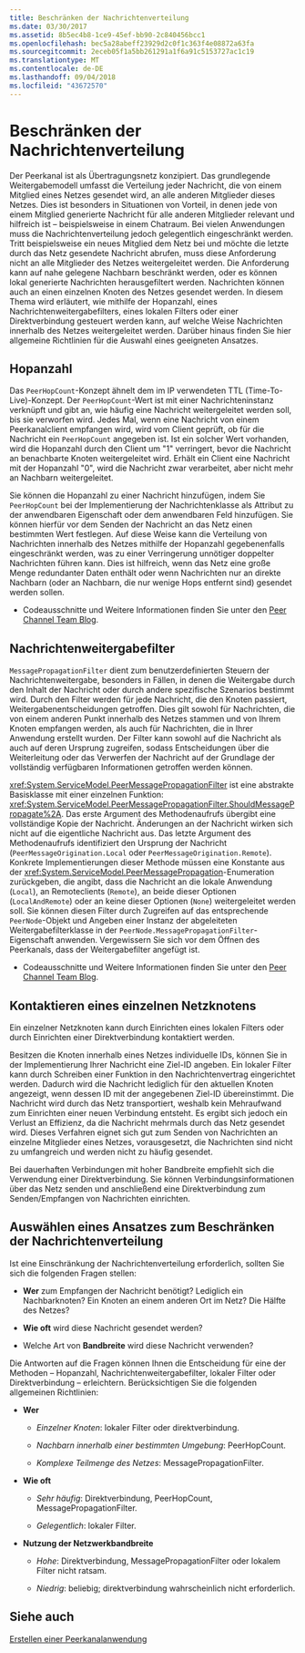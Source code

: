 ```yaml
---
title: Beschränken der Nachrichtenverteilung
ms.date: 03/30/2017
ms.assetid: 8b5ec4b8-1ce9-45ef-bb90-2c840456bcc1
ms.openlocfilehash: bec5a28abeff23929d2c0f1c363f4e08872a63fa
ms.sourcegitcommit: 2eceb05f1a5bb261291a1f6a91c5153727ac1c19
ms.translationtype: MT
ms.contentlocale: de-DE
ms.lasthandoff: 09/04/2018
ms.locfileid: "43672570"
---
```

# <a name="limiting-message-distribution"></a>Beschränken der Nachrichtenverteilung
Der Peerkanal ist als Übertragungsnetz konzipiert. Das grundlegende Weitergabemodell umfasst die Verteilung jeder Nachricht, die von einem Mitglied eines Netzes gesendet wird, an alle anderen Mitglieder dieses Netzes. Dies ist besonders in Situationen von Vorteil, in denen jede von einem Mitglied generierte Nachricht für alle anderen Mitglieder relevant und hilfreich ist – beispielsweise in einem Chatraum. Bei vielen Anwendungen muss die Nachrichtenverteilung jedoch gelegentlich eingeschränkt werden. Tritt beispielsweise ein neues Mitglied dem Netz bei und möchte die letzte durch das Netz gesendete Nachricht abrufen, muss diese Anforderung nicht an alle Mitglieder des Netzes weitergeleitet werden. Die Anforderung kann auf nahe gelegene Nachbarn beschränkt werden, oder es können lokal generierte Nachrichten herausgefiltert werden. Nachrichten können auch an einen einzelnen Knoten des Netzes gesendet werden. In diesem Thema wird erläutert, wie mithilfe der Hopanzahl, eines Nachrichtenweitergabefilters, eines lokalen Filters oder einer Direktverbindung gesteuert werden kann, auf welche Weise Nachrichten innerhalb des Netzes weitergeleitet werden. Darüber hinaus finden Sie hier allgemeine Richtlinien für die Auswahl eines geeigneten Ansatzes.  
  
## <a name="hop-counts"></a>Hopanzahl  
 Das `PeerHopCount`-Konzept ähnelt dem im IP verwendeten TTL (Time-To-Live)-Konzept. Der `PeerHopCount`-Wert ist mit einer Nachrichteninstanz verknüpft und gibt an, wie häufig eine Nachricht weitergeleitet werden soll, bis sie verworfen wird. Jedes Mal, wenn eine Nachricht von einem Peerkanalclient empfangen wird, wird vom Client geprüft, ob für die Nachricht ein `PeerHopCount` angegeben ist. Ist ein solcher Wert vorhanden, wird die Hopanzahl durch den Client um "1" verringert, bevor die Nachricht an benachbarte Knoten weitergeleitet wird. Erhält ein Client eine Nachricht mit der Hopanzahl "0", wird die Nachricht zwar verarbeitet, aber nicht mehr an Nachbarn weitergeleitet.  
  
 Sie können die Hopanzahl zu einer Nachricht hinzufügen, indem Sie `PeerHopCount` bei der Implementierung der Nachrichtenklasse als Attribut zu der anwendbaren Eigenschaft oder dem anwendbaren Feld hinzufügen. Sie können hierfür vor dem Senden der Nachricht an das Netz einen bestimmten Wert festlegen. Auf diese Weise kann die Verteilung von Nachrichten innerhalb des Netzes mithilfe der Hopanzahl gegebenenfalls eingeschränkt werden, was zu einer Verringerung unnötiger doppelter Nachrichten führen kann. Dies ist hilfreich, wenn das Netz eine große Menge redundanter Daten enthält oder wenn Nachrichten nur an direkte Nachbarn (oder an Nachbarn, die nur wenige Hops entfernt sind) gesendet werden sollen.  
  
-   Codeausschnitte und Weitere Informationen finden Sie unter den [Peer Channel Team Blog](https://go.microsoft.com/fwlink/?LinkID=114531).  
  
## <a name="message-propagation-filter"></a>Nachrichtenweitergabefilter  
 `MessagePropagationFilter` dient zum benutzerdefinierten Steuern der Nachrichtenweitergabe, besonders in Fällen, in denen die Weitergabe durch den Inhalt der Nachricht oder durch andere spezifische Szenarios bestimmt wird. Durch den Filter werden für jede Nachricht, die den Knoten passiert, Weitergabenentscheidungen getroffen. Dies gilt sowohl für Nachrichten, die von einem anderen Punkt innerhalb des Netzes stammen und von Ihrem Knoten empfangen werden, als auch für Nachrichten, die in Ihrer Anwendung erstellt wurden. Der Filter kann sowohl auf die Nachricht als auch auf deren Ursprung zugreifen, sodass Entscheidungen über die Weiterleitung oder das Verwerfen der Nachricht auf der Grundlage der vollständig verfügbaren Informationen getroffen werden können.  
  
 <xref:System.ServiceModel.PeerMessagePropagationFilter> ist eine abstrakte Basisklasse mit einer einzelnen Funktion: <xref:System.ServiceModel.PeerMessagePropagationFilter.ShouldMessagePropagate%2A>. Das erste Argument des Methodenaufrufs übergibt eine vollständige Kopie der Nachricht. Änderungen an der Nachricht wirken sich nicht auf die eigentliche Nachricht aus. Das letzte Argument des Methodenaufrufs identifiziert den Ursprung der Nachricht (`PeerMessageOrigination.Local` oder `PeerMessageOrigination.Remote`). Konkrete Implementierungen dieser Methode müssen eine Konstante aus der <xref:System.ServiceModel.PeerMessagePropagation>-Enumeration zurückgeben, die angibt, dass die Nachricht an die lokale Anwendung (`Local`), an Remoteclients (`Remote`), an beide dieser Optionen (`LocalAndRemote`) oder an keine dieser Optionen (`None`) weitergeleitet werden soll. Sie können diesen Filter durch Zugreifen auf das entsprechende `PeerNode`-Objekt und Angeben einer Instanz der abgeleiteten Weitergabefilterklasse in der `PeerNode.MessagePropagationFilter`-Eigenschaft anwenden. Vergewissern Sie sich vor dem Öffnen des Peerkanals, dass der Weitergabefilter angefügt ist.  
  
-   Codeausschnitte und Weitere Informationen finden Sie unter den [Peer Channel Team Blog](https://go.microsoft.com/fwlink/?LinkID=114532).  
  
## <a name="contacting-an-individual-node-in-the-mesh"></a>Kontaktieren eines einzelnen Netzknotens  
 Ein einzelner Netzknoten kann durch Einrichten eines lokalen Filters oder durch Einrichten einer Direktverbindung kontaktiert werden.  
  
 Besitzen die Knoten innerhalb eines Netzes individuelle IDs, können Sie in der Implementierung Ihrer Nachricht eine Ziel-ID angeben. Ein lokaler Filter kann durch Schreiben einer Funktion in den Nachrichtenvertrag eingerichtet werden. Dadurch wird die Nachricht lediglich für den aktuellen Knoten angezeigt, wenn dessen ID mit der angegebenen Ziel-ID übereinstimmt. Die Nachricht wird durch das Netz transportiert, weshalb kein Mehraufwand zum Einrichten einer neuen Verbindung entsteht. Es ergibt sich jedoch ein Verlust an Effizienz, da die Nachricht mehrmals durch das Netz gesendet wird. Dieses Verfahren eignet sich gut zum Senden von Nachrichten an einzelne Mitglieder eines Netzes, vorausgesetzt, die Nachrichten sind nicht zu umfangreich und werden nicht zu häufig gesendet.  
  
 Bei dauerhaften Verbindungen mit hoher Bandbreite empfiehlt sich die Verwendung einer Direktverbindung. Sie können Verbindungsinformationen über das Netz senden und anschließend eine Direktverbindung zum Senden/Empfangen von Nachrichten einrichten.  
  
## <a name="choosing-an-approach-for-limiting-message-distribution"></a>Auswählen eines Ansatzes zum Beschränken der Nachrichtenverteilung  
 Ist eine Einschränkung der Nachrichtenverteilung erforderlich, sollten Sie sich die folgenden Fragen stellen:  
  
-   **Wer** zum Empfangen der Nachricht benötigt? Lediglich ein Nachbarknoten? Ein Knoten an einem anderen Ort im Netz? Die Hälfte des Netzes?  
  
-   **Wie oft** wird diese Nachricht gesendet werden?  
  
-   Welche Art von **Bandbreite** wird diese Nachricht verwenden?  
  
 Die Antworten auf die Fragen können Ihnen die Entscheidung für eine der Methoden – Hopanzahl, Nachrichtenweitergabefilter, lokaler Filter oder Direktverbindung – erleichtern. Berücksichtigen Sie die folgenden allgemeinen Richtlinien:  
  
-   **Wer**  
  
    -   *Einzelner Knoten*: lokaler Filter oder direktverbindung.  
  
    -   *Nachbarn innerhalb einer bestimmten Umgebung*: PeerHopCount.  
  
    -   *Komplexe Teilmenge des Netzes*: MessagePropagationFilter.  
  
-   **Wie oft**  
  
    -   *Sehr häufig*: Direktverbindung, PeerHopCount, MessagePropagationFilter.  
  
    -   *Gelegentlich*: lokaler Filter.  
  
-   **Nutzung der Netzwerkbandbreite**  
  
    -   *Hohe*: Direktverbindung, MessagePropagationFilter oder lokalem Filter nicht ratsam.  
  
    -   *Niedrig*: beliebig; direktverbindung wahrscheinlich nicht erforderlich.  
  
## <a name="see-also"></a>Siehe auch  
 [Erstellen einer Peerkanalanwendung](../../../../docs/framework/wcf/feature-details/building-a-peer-channel-application.md)
